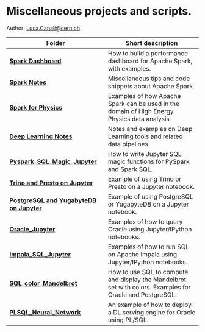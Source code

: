 # Miscellaneous projects and scripts.
Author: Luca.Canali@cern.ch

| Folder                                                           | Short description
|------------------------------------------------------------------| -------------------------------------------------------------------------------------
| [**Spark Dashboard**](Spark_Dashboard)                           | How to build a performance dashboard for Apache Spark, with examples.
| [**Spark Notes**](Spark_Notes)                                   | Miscellaneous tips and code snippets about Apache Spark.
| [**Spark for Physics**](Spark_Physics)                           | Examples of how Apache Spark can be used in the domain of High Energy Physics data analysis.
| [**Deep Learning Notes**](DeepLearning_Notes)                    | Notes and examples on Deep Learning tools and related data pipelines.                                        
| [**Pyspark_SQL_Magic_Jupyter**](Pyspark_SQL_Magic_Jupyter)       | How to write Jupyter SQL magic functions for PySpark and Spark SQL.
| [**Trino and Presto on Jupyter**](Trino_Presto_Jupyter)          | Example of using Trino or Presto on a Jupyter notebook.
| [**PostgreSQL and YugabyteDB on Jupyter**](Trino_Presto_Jupyter) | Example of using PostgreSQL or YugabyteDB on a Jupyter notebook.
| [**Oracle_Jupyter**](Oracle_Jupyter)                             | Examples of how to query Oracle using Jupyter/IPython notebooks.
| [**Impala_SQL_Jupyter**](Impala_SQL_Jupyter)                     | Examples of how to run SQL on Apache Impala using Jupyter/IPython notebooks.
| [**SQL_color_Mandelbrot**](SQL_color_Mandelbrot)                 | How to use SQL to compute and display the Mandelbrot set with colors. Examples for Oracle and PostgreSQL.
| [**PLSQL_Neural_Network**](PLSQL_Neural_Network)                 | An example of how to deploy a DL serving engine for Oracle using PL/SQL.

